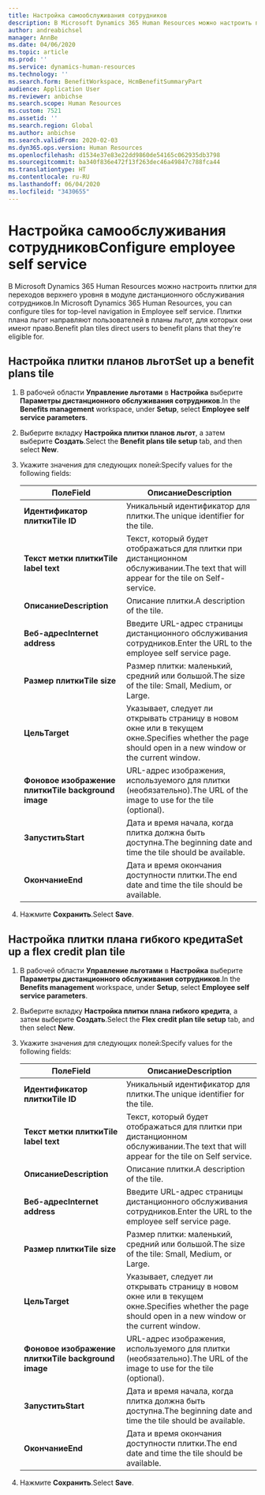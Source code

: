 ```yaml
---
title: Настройка самообслуживания сотрудников
description: В Microsoft Dynamics 365 Human Resources можно настроить плитки для переходов верхнего уровня в модуле дистанционного обслуживания сотрудников.
author: andreabichsel
manager: AnnBe
ms.date: 04/06/2020
ms.topic: article
ms.prod: ''
ms.service: dynamics-human-resources
ms.technology: ''
ms.search.form: BenefitWorkspace, HcmBenefitSummaryPart
audience: Application User
ms.reviewer: anbichse
ms.search.scope: Human Resources
ms.custom: 7521
ms.assetid: ''
ms.search.region: Global
ms.author: anbichse
ms.search.validFrom: 2020-02-03
ms.dyn365.ops.version: Human Resources
ms.openlocfilehash: d1534e37e83e22dd9860de54165c062935db3798
ms.sourcegitcommit: ba340f836e472f13f263dec46a49847c788fca44
ms.translationtype: HT
ms.contentlocale: ru-RU
ms.lasthandoff: 06/04/2020
ms.locfileid: "3430655"
---
```

# <a name="configure-employee-self-service"></a><span data-ttu-id="98fe4-103">Настройка самообслуживания сотрудников</span><span class="sxs-lookup"><span data-stu-id="98fe4-103">Configure employee self service</span></span>

<span data-ttu-id="98fe4-104">В Microsoft Dynamics 365 Human Resources можно настроить плитки для переходов верхнего уровня в модуле дистанционного обслуживания сотрудников.</span><span class="sxs-lookup"><span data-stu-id="98fe4-104">In Microsoft Dynamics 365 Human Resources, you can configure tiles for top-level navigation in Employee self service.</span></span> <span data-ttu-id="98fe4-105">Плитки плана льгот направляют пользователей в планы льгот, для которых они имеют право.</span><span class="sxs-lookup"><span data-stu-id="98fe4-105">Benefit plan tiles direct users to benefit plans that they're eligible for.</span></span>

## <a name="set-up-a-benefit-plans-tile"></a><span data-ttu-id="98fe4-106">Настройка плитки планов льгот</span><span class="sxs-lookup"><span data-stu-id="98fe4-106">Set up a benefit plans tile</span></span>

1. <span data-ttu-id="98fe4-107">В рабочей области **Управление льготами** в **Настройка** выберите **Параметры дистанционного обслуживания сотрудников**.</span><span class="sxs-lookup"><span data-stu-id="98fe4-107">In the **Benefits management** workspace, under **Setup**, select **Employee self service parameters**.</span></span>

2. <span data-ttu-id="98fe4-108">Выберите вкладку **Настройка плитки планов льгот**, а затем выберите **Создать**.</span><span class="sxs-lookup"><span data-stu-id="98fe4-108">Select the **Benefit plans tile setup** tab, and then select **New**.</span></span>

3. <span data-ttu-id="98fe4-109">Укажите значения для следующих полей:</span><span class="sxs-lookup"><span data-stu-id="98fe4-109">Specify values for the following fields:</span></span>

   | <span data-ttu-id="98fe4-110">Поле</span><span class="sxs-lookup"><span data-stu-id="98fe4-110">Field</span></span> | <span data-ttu-id="98fe4-111">Описание</span><span class="sxs-lookup"><span data-stu-id="98fe4-111">Description</span></span> |
   | --- | --- |
   | <span data-ttu-id="98fe4-112">**Идентификатор плитки**</span><span class="sxs-lookup"><span data-stu-id="98fe4-112">**Tile ID**</span></span> | <span data-ttu-id="98fe4-113">Уникальный идентификатор для плитки.</span><span class="sxs-lookup"><span data-stu-id="98fe4-113">The unique identifier for the tile.</span></span> |
   | <span data-ttu-id="98fe4-114">**Текст метки плитки**</span><span class="sxs-lookup"><span data-stu-id="98fe4-114">**Tile label text**</span></span> | <span data-ttu-id="98fe4-115">Текст, который будет отображаться для плитки при дистанционном обслуживании.</span><span class="sxs-lookup"><span data-stu-id="98fe4-115">The text that will appear for the tile on Self-service.</span></span> |
   | <span data-ttu-id="98fe4-116">**Описание**</span><span class="sxs-lookup"><span data-stu-id="98fe4-116">**Description**</span></span> | <span data-ttu-id="98fe4-117">Описание плитки.</span><span class="sxs-lookup"><span data-stu-id="98fe4-117">A description of the tile.</span></span> |
   | <span data-ttu-id="98fe4-118">**Веб-адрес**</span><span class="sxs-lookup"><span data-stu-id="98fe4-118">**Internet address**</span></span> | <span data-ttu-id="98fe4-119">Введите URL-адрес страницы дистанционного обслуживания сотрудников.</span><span class="sxs-lookup"><span data-stu-id="98fe4-119">Enter the URL to the employee self service page.</span></span> |
   | <span data-ttu-id="98fe4-120">**Размер плитки**</span><span class="sxs-lookup"><span data-stu-id="98fe4-120">**Tile size**</span></span> | <span data-ttu-id="98fe4-121">Размер плитки: маленький, средний или большой.</span><span class="sxs-lookup"><span data-stu-id="98fe4-121">The size of the tile: Small, Medium, or Large.</span></span> |
   | <span data-ttu-id="98fe4-122">**Цель**</span><span class="sxs-lookup"><span data-stu-id="98fe4-122">**Target**</span></span> | <span data-ttu-id="98fe4-123">Указывает, следует ли открывать страницу в новом окне или в текущем окне.</span><span class="sxs-lookup"><span data-stu-id="98fe4-123">Specifies whether the page should open in a new window or the current window.</span></span> |
   | <span data-ttu-id="98fe4-124">**Фоновое изображение плитки**</span><span class="sxs-lookup"><span data-stu-id="98fe4-124">**Tile background image**</span></span> | <span data-ttu-id="98fe4-125">URL-адрес изображения, используемого для плитки (необязательно).</span><span class="sxs-lookup"><span data-stu-id="98fe4-125">The URL of the image to use for the tile (optional).</span></span> |
   | <span data-ttu-id="98fe4-126">**Запустить**</span><span class="sxs-lookup"><span data-stu-id="98fe4-126">**Start**</span></span> | <span data-ttu-id="98fe4-127">Дата и время начала, когда плитка должна быть доступна.</span><span class="sxs-lookup"><span data-stu-id="98fe4-127">The beginning date and time the tile should be available.</span></span> |
   | <span data-ttu-id="98fe4-128">**Окончание**</span><span class="sxs-lookup"><span data-stu-id="98fe4-128">**End**</span></span> | <span data-ttu-id="98fe4-129">Дата и время окончания доступности плитки.</span><span class="sxs-lookup"><span data-stu-id="98fe4-129">The end date and time the tile should be available.</span></span> |

4. <span data-ttu-id="98fe4-130">Нажмите **Сохранить**.</span><span class="sxs-lookup"><span data-stu-id="98fe4-130">Select **Save**.</span></span>

## <a name="set-up-a-flex-credit-plan-tile"></a><span data-ttu-id="98fe4-131">Настройка плитки плана гибкого кредита</span><span class="sxs-lookup"><span data-stu-id="98fe4-131">Set up a flex credit plan tile</span></span>

1. <span data-ttu-id="98fe4-132">В рабочей области **Управление льготами** в **Настройка** выберите **Параметры дистанционного обслуживания сотрудников**.</span><span class="sxs-lookup"><span data-stu-id="98fe4-132">In the **Benefits management** workspace, under **Setup**, select **Employee self service parameters**.</span></span>

2. <span data-ttu-id="98fe4-133">Выберите вкладку **Настройка плитки плана гибкого кредита**, а затем выберите **Создать**.</span><span class="sxs-lookup"><span data-stu-id="98fe4-133">Select the **Flex credit plan tile setup** tab, and then select **New**.</span></span>

3. <span data-ttu-id="98fe4-134">Укажите значения для следующих полей:</span><span class="sxs-lookup"><span data-stu-id="98fe4-134">Specify values for the following fields:</span></span>

   | <span data-ttu-id="98fe4-135">Поле</span><span class="sxs-lookup"><span data-stu-id="98fe4-135">Field</span></span> | <span data-ttu-id="98fe4-136">Описание</span><span class="sxs-lookup"><span data-stu-id="98fe4-136">Description</span></span> |
   | --- | --- |
   | <span data-ttu-id="98fe4-137">**Идентификатор плитки**</span><span class="sxs-lookup"><span data-stu-id="98fe4-137">**Tile ID**</span></span> | <span data-ttu-id="98fe4-138">Уникальный идентификатор для плитки.</span><span class="sxs-lookup"><span data-stu-id="98fe4-138">The unique identifier for the tile.</span></span> |
   | <span data-ttu-id="98fe4-139">**Текст метки плитки**</span><span class="sxs-lookup"><span data-stu-id="98fe4-139">**Tile label text**</span></span> | <span data-ttu-id="98fe4-140">Текст, который будет отображаться для плитки при дистанционном обслуживании.</span><span class="sxs-lookup"><span data-stu-id="98fe4-140">The text that will appear for the tile on Self service.</span></span> |
   | <span data-ttu-id="98fe4-141">**Описание**</span><span class="sxs-lookup"><span data-stu-id="98fe4-141">**Description**</span></span> | <span data-ttu-id="98fe4-142">Описание плитки.</span><span class="sxs-lookup"><span data-stu-id="98fe4-142">A description of the tile.</span></span> |
   | <span data-ttu-id="98fe4-143">**Веб-адрес**</span><span class="sxs-lookup"><span data-stu-id="98fe4-143">**Internet address**</span></span> | <span data-ttu-id="98fe4-144">Введите URL-адрес страницы дистанционного обслуживания сотрудников.</span><span class="sxs-lookup"><span data-stu-id="98fe4-144">Enter the URL to the employee self service page.</span></span> |
   | <span data-ttu-id="98fe4-145">**Размер плитки**</span><span class="sxs-lookup"><span data-stu-id="98fe4-145">**Tile size**</span></span> | <span data-ttu-id="98fe4-146">Размер плитки: маленький, средний или большой.</span><span class="sxs-lookup"><span data-stu-id="98fe4-146">The size of the tile: Small, Medium, or Large.</span></span> |
   | <span data-ttu-id="98fe4-147">**Цель**</span><span class="sxs-lookup"><span data-stu-id="98fe4-147">**Target**</span></span> | <span data-ttu-id="98fe4-148">Указывает, следует ли открывать страницу в новом окне или в текущем окне.</span><span class="sxs-lookup"><span data-stu-id="98fe4-148">Specifies whether the page should open in a new window or the current window.</span></span> |
   | <span data-ttu-id="98fe4-149">**Фоновое изображение плитки**</span><span class="sxs-lookup"><span data-stu-id="98fe4-149">**Tile background image**</span></span> | <span data-ttu-id="98fe4-150">URL-адрес изображения, используемого для плитки (необязательно).</span><span class="sxs-lookup"><span data-stu-id="98fe4-150">The URL of the image to use for the tile (optional).</span></span> |
   | <span data-ttu-id="98fe4-151">**Запустить**</span><span class="sxs-lookup"><span data-stu-id="98fe4-151">**Start**</span></span> | <span data-ttu-id="98fe4-152">Дата и время начала, когда плитка должна быть доступна.</span><span class="sxs-lookup"><span data-stu-id="98fe4-152">The beginning date and time the tile should be available.</span></span> |
   | <span data-ttu-id="98fe4-153">**Окончание**</span><span class="sxs-lookup"><span data-stu-id="98fe4-153">**End**</span></span> | <span data-ttu-id="98fe4-154">Дата и время окончания доступности плитки.</span><span class="sxs-lookup"><span data-stu-id="98fe4-154">The end date and time the tile should be available.</span></span> |

4. <span data-ttu-id="98fe4-155">Нажмите **Сохранить**.</span><span class="sxs-lookup"><span data-stu-id="98fe4-155">Select **Save**.</span></span>

